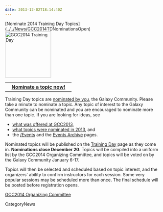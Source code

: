 ```yaml
---
date: 2013-12-02T18:14:40Z
---
```

<div class='newsItemHeader'>[Nominate 2014 Training Day Topics](../../News/GCC2014TDNominationsOpen)</div>

<div class='right'><a href='/Events/GCC2014/TrainingDay'><img src='/Images/Logos/GCC2014LogoTall200.png' alt='GCC2014 Training Day' width="150" /></a></div>

<table>
  <tr>
    <th> &nbsp;&nbsp; <a href='http://bit.ly/gcc2014tdnom'>Nominate a topic now!</a> &nbsp;&nbsp; </th>
  </tr>
</table>


Training Day topics are [nominated by you](http://bit.ly/gcc2014tdnom), the Galaxy Community.  Please take a minute to nominate a topic.  Any topic of interest to the Galaxy Community can be nominated and you are encouraged to nominate more than one topic. If you are looking for ideas, see 
* [what was offered at GCC2013](../../Events/GCC2013/TrainingDay),  
* [what topics were nominated in 2013](http://bit.ly/1i2j1gN), and
* the [/Events](/Events) and the [Events Archive](../../Events/Archive) pages.

Nominated topics will be published on the [Training Day](../../Events/GCC2014/TrainingDay) page as they come in.  **Nominations close December 20**.  Topics will be compiled into a uniform list by the GCC2014 Organizing Committee, and topics will be voted on by the Galaxy Community January 6-17.

Topics will then be selected and scheduled based on topic interest, and the organizers' ability to confirm instructors for each session.  Some very popular sessions may be scheduled more than once. The final schedule will be posted before registration opens.

[GCC2014 Organizing Committee](../../Events/GCC2014/Organizers)


CategoryNews
